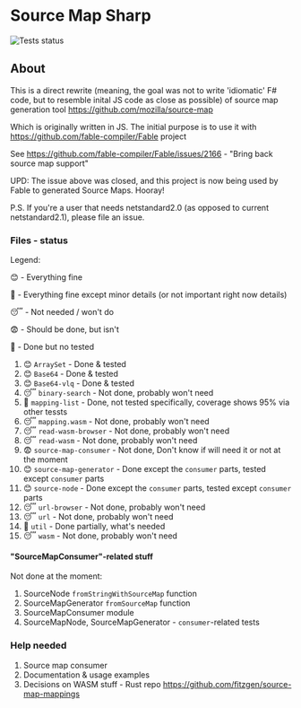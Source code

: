 # Source Map Sharp

![Tests status](https://github.com/delneg/source-map-sharp/workflows/source-map-sharp-action/badge.svg?branch=master)
## About

This is a direct rewrite (meaning, the goal was not to write 'idiomatic' F# code, but to resemble inital JS code as close as possible) of source map generation tool https://github.com/mozilla/source-map

Which is originally written in JS. The initial purpose is to use it with https://github.com/fable-compiler/Fable project

See https://github.com/fable-compiler/Fable/issues/2166 - "Bring back source map support"

UPD: The issue above was closed, and this project is now being used by Fable to generated Source Maps. Hooray!


P.S. If you're a user that needs netstandard2.0 (as opposed to current netstandard2.1), please file an issue.

### Files - status

Legend:

😊 - Everything fine

🤨 - Everything fine except minor details (or not important right now details)

😴 - Not needed / won't do

😨 - Should be done, but isn't

🤯 - Done but no tested

1. 😊 `ArraySet` - Done & tested
2. 😊 `Base64` - Done & tested
3. 😊 `Base64-vlq` - Done & tested
4. 😴 `binary-search` - Not done, probably won't need
5. 🤨 `mapping-list` - Done, not tested specifically, coverage shows 95% via other tessts
6. 😴 `mapping.wasm` - Not done, probably won't need
7. 😴 `read-wasm-browser` - Not done, probably won't need
8. 😴 `read-wasm` - Not done, probably won't need
9. 😨 `source-map-consumer` - Not done, Don't know if will need it or not at the moment
10. 😊 `source-map-generator` - Done except the `consumer` parts, tested except `consumer` parts
11. 😊 `source-node` - Done except the `consumer` parts, tested except `consumer` parts
12. 😴 `url-browser` - Not done, probably won't need
13. 😴 `url` - Not done, probably won't need
14. 🤨 `util` - Done partially, what's needed
15. 😴 `wasm` - Not done, probably won't need

#### "SourceMapConsumer"-related stuff

Not done at the moment: 

1. SourceNode `fromStringWithSourceMap` function
2. SourceMapGenerator `fromSourceMap` function
3. SourceMapConsumer module
4. SourceMapNode, SourceMapGenerator - `consumer`-related tests


### Help needed

1. Source map consumer
2. Documentation & usage examples
3. Decisions on WASM stuff - Rust repo https://github.com/fitzgen/source-map-mappings